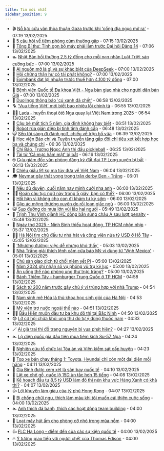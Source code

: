 ```yaml
---
title: Tim mới nhất
sidebar_position: 9
---
```


<!-- vnexpress-tin-moi-nhat:START -->
- 🎬 [Nỗ lực cứu vãn thỏa thuận Gaza trước khi &#39;cổng địa ngục mở ra&#39;](https://vnexpress.net/no-luc-cuu-van-thoa-thuan-gaza-truoc-khi-cong-dia-nguc-mo-ra-4848970.html) - 07:19 13/02/2025
- 🐎 [5 câu hỏi về tiêm phòng cúm thường gặp](https://vnexpress.net/5-cau-hoi-ve-tiem-phong-cum-thuong-gap-4849111.html) - 07:15 13/02/2025
- 🦍 [Tổng Bí thư: Tinh gọn bộ máy phải làm trước Đại hội Đảng 14](https://vnexpress.net/tong-bi-thu-tinh-gon-bo-may-phai-lam-truoc-dai-hoi-dang-14-4849055.html) - 07:06 13/02/2025
- 🏊 [Nhật Bản bồi thường 2,5 tỷ đồng cho mỗi nạn nhân Luật Triệt sản cưỡng bức](https://vnexpress.net/nhat-ban-boi-thuong-2-5-ty-dong-cho-moi-nan-nhan-luat-triet-san-cuong-buc-4849087.html) - 07:00 13/02/2025
- 🎊 [AI nguồn mở là gì và sự khác biệt của DeepSeek](https://vnexpress.net/ai-nguon-mo-la-gi-va-su-khac-biet-cua-deepseek-4848105.html) - 07:00 13/02/2025
- 🎃 [Hội chứng thận hư có tái phát không?](https://vnexpress.net/hoi-chung-than-hu-co-tai-phat-khong-4849051.html) - 07:00 13/02/2025
- 🧰 [Eximbank đạt lợi nhuận trước thuế hơn 4.100 tỷ đồng](https://vnexpress.net/eximbank-dat-loi-nhuan-truoc-thue-hon-4-100-ty-dong-4848943.html) - 07:00 13/02/2025
- 🔭 [Bệnh viện Quốc tế Đa khoa Việt - Nga bàn giao nhà cho người dân bản Giá](https://vnexpress.net/benh-vien-quoc-te-da-khoa-viet-nga-ban-giao-nha-cho-nguoi-dan-ban-gia-4847293.html) - 07:00 13/02/2025
- 🫶 [Duolingo thông báo &#39;cú xanh đã chết&#39;](https://vnexpress.net/duolingo-thong-bao-cu-xanh-da-chet-4849089.html) - 06:58 13/02/2025
- 🪜 [&#39;Vua tiếng Việt&#39; mới biết bao nhiêu lỗi chính tả](https://vnexpress.net/do-vui-tim-loi-chinh-ta-trong-doan-van-ngay-13-2-4848714.html) - 06:55 13/02/2025
- 👨‍🏫 [Lada - huyền thoại ôtô Nga quay lại Việt Nam trong 2025](https://vnexpress.net/lada-huyen-thoai-oto-nga-quay-lai-viet-nam-trong-2025-4849007.html) - 06:54 13/02/2025
- 🎊 [Cậu bé mất tích 5 năm, gia đình không hay biết](https://vnexpress.net/cau-be-mat-tich-5-nam-gia-dinh-khong-hay-biet-4849052.html) - 06:51 13/02/2025
- 🎊 [Robot rùa gián điệp bị tinh tinh đánh cắp](https://vnexpress.net/robot-rua-gian-diep-bi-tinh-tinh-danh-cap-4848407.html) - 06:48 13/02/2025
- 😺 [Sếp tôi sáng đi đánh golf, chiều về trộn hồ vữa](https://vnexpress.net/sep-toi-sang-di-danh-golf-chieu-ve-tron-ho-vua-4849011.html) - 06:39 13/02/2025
- 🐘 [Học viện Báo chí và Tuyên truyền tăng gấp đôi chỉ tiêu xét kết hợp học bạ và chứng chỉ](https://vnexpress.net/hoc-vien-bao-chi-va-tuyen-truyen-tang-gap-doi-chi-tieu-xet-ket-hop-hoc-ba-va-chung-chi-4849016.html) - 06:36 13/02/2025
- 🌁 [Chi Bảo, Trương Ngọc Ánh thi đấu pickleball](https://vnexpress.net/chi-bao-truong-ngoc-anh-thi-dau-pickleball-4849079.html) - 06:25 13/02/2025
- 🐲 [Tài tử &#39;Cá mực hầm mật&#39; bị bắt](https://vnexpress.net/tai-tu-ca-muc-ham-mat-bi-bat-4849078.html) - 06:16 13/02/2025
- 🤓 [Cựu giám đốc văn phòng đăng ký đất đai TP Long xuyên bị bắt](https://vnexpress.net/cuu-giam-doc-van-phong-dang-ky-dat-dai-tp-long-xuyen-bi-bat-4849080.html) - 06:13 13/02/2025
- 💪 [Chiêu giấu 91 kg ma túy đưa về Việt Nam](https://vnexpress.net/chieu-giau-91-kg-ma-tuy-dua-ve-viet-nam-4849032.html) - 06:04 13/02/2025
- 🎓 [Neymar gây thất vọng trong trận derby Đen - Trắng](https://vnexpress.net/neymar-gay-that-vong-trong-tran-derby-den-trang-4849060.html) - 06:01 13/02/2025
- 🫣 [Nếu đủ duyên, cuối năm nay mình cưới nha anh](https://vnexpress.net/neu-du-duyen-cuoi-nam-nay-minh-cuoi-nha-anh-4848499.html) - 06:00 13/02/2025
- 🧑‍💻 [Đoán câu tục ngữ này trong 5 giây, bạn có thể?](https://vnexpress.net/duoi-hinh-bat-chu-thanh-ngu-tuc-ngu-ngay-hom-nay-13-2-4846828.html) - 06:00 13/02/2025
- 🐲 [Hối hận vì không cho con đi khám tự kỷ sớm](https://vnexpress.net/hoi-han-vi-khong-cho-con-di-kham-tu-ky-som-4848186.html) - 06:00 13/02/2025
- 🌝 [Gặp ác mộng thường xuyên do rối loạn giấc ngủ](https://vnexpress.net/gap-ac-mong-thuong-xuyen-do-roi-loan-giac-ngu-4849000.html) - 06:00 13/02/2025
- 😺 [Sụp đường do mưa lớn vùi lấp hai người](https://vnexpress.net/sup-duong-do-mua-lon-vui-lap-hai-nguoi-4849062.html) - 05:49 13/02/2025
- 🐎 [Trịnh Thu Vinh giành HC đồng bắn súng châu Á sau lượt penalty](https://vnexpress.net/trinh-thu-vinh-gianh-hc-dong-ban-sung-chau-a-sau-luot-penalty-4849077.html) - 05:46 13/02/2025
- 🎡 [Ngày thơ 2025 - Ninh Bình thiếu hoạt động, TP HCM nhộn nhịp](https://vnexpress.net/ngay-tho-2025-ninh-binh-thieu-hoat-dong-tp-hcm-nhon-nhip-4848891.html) - 05:37 13/02/2025
- 👨‍🏫 [Hà Nội tìm chủ đầu tư nhà hát và công viên nửa tỷ USD ở Hồ Tây](https://vnexpress.net/ha-noi-tim-chu-dau-tu-nha-hat-va-cong-vien-nua-ty-usd-o-ho-tay-4849043.html) - 05:05 13/02/2025
- 🦆 [&#39;Nhường đường: việc dễ nhưng khó thấy&#39;](https://vnexpress.net/nhuong-duong-viec-de-nhung-kho-thay-4848909.html) - 05:03 13/02/2025
- 🚦 [Nhà Trắng giải thích lệnh cấm cửa báo Mỹ vì dùng từ &#39;Vịnh Mexico&#39;](https://vnexpress.net/nha-trang-giai-thich-lenh-cam-cua-bao-my-vi-dung-tu-vinh-mexico-4849021.html) - 05:01 13/02/2025
- 💫 [Chủ sàn giao dịch từ chối niêm yết Pi](https://vnexpress.net/chu-san-giao-dich-tu-choi-niem-yet-pi-4849003.html) - 05:00 13/02/2025
- 🎉 [Năm 2024 ghi nhận số vụ phóng vũ trụ kỷ lục](https://vnexpress.net/nam-2024-ghi-nhan-so-vu-phong-vu-tru-ky-luc-4848977.html) - 05:00 13/02/2025
- 🌋 [Ăn uống thế nào phòng ung thư trực tràng?](https://vnexpress.net/an-uong-the-nao-phong-ung-thu-truc-trang-4849030.html) - 05:00 13/02/2025
- 🤖 [Bánh Thiểm Tây - hamburger Trung Quốc ở TP HCM](https://vnexpress.net/banh-thiem-tay-hamburger-trung-quoc-o-tp-hcm-4848362.html) - 04:58 13/02/2025
- 🦏 [Sách từ 200 năm trước gây chú ý vì trùng hợp với nhà Trump](https://vnexpress.net/sach-tu-200-nam-truoc-gay-chu-y-vi-trung-hop-voi-nha-trump-4848913.html) - 04:54 13/02/2025
- 🦩 [Nam sinh mê Hóa là thủ khoa học sinh giỏi của Hà Nội](https://vnexpress.net/nam-sinh-me-hoa-la-thu-khoa-hoc-sinh-gioi-cua-ha-noi-4848145.html) - 04:53 13/02/2025
- 👺 [Mỹ viện trợ nước ngoài thế nào](https://vnexpress.net/my-vien-tro-nuoc-ngoai-the-nao-4848429.html) - 04:51 13/02/2025
- 🧑‍🏫 [Bầu Hiển muốn đầu tư ba khu đô thị tại Bắc Ninh](https://vnexpress.net/bau-hien-muon-dau-tu-ba-khu-do-thi-tai-bac-ninh-4848980.html) - 04:50 13/02/2025
- 😎 [Lỡ cơ hội chữa khỏi ung thư do tự ý dùng thuốc nam](https://vnexpress.net/lo-co-hoi-chua-khoi-ung-thu-do-tu-y-dung-thuoc-nam-4848719.html) - 04:33 13/02/2025
- 🪄 [Ai giả trai thi đỗ trạng nguyên bị vua phát hiện?](https://vnexpress.net/crossword-giai-o-chu-ai-gia-trai-thi-do-trang-nguyen-bi-vua-phat-hien-4848076.html) - 04:27 13/02/2025
- 🏊 [Lộ diện quốc gia đầu tiên mua tiêm kích Su-57 Nga](https://vnexpress.net/lo-dien-quoc-gia-dau-tien-mua-tiem-kich-su-57-nga-4848997.html) - 04:24 13/02/2025
- 💃 [Nghiên cứu tổ chức lại Tòa án và Viện kiểm sát cấp huyện](https://vnexpress.net/nghien-cuu-to-chuc-lai-toa-an-va-vien-kiem-sat-cap-huyen-4848996.html) - 04:23 13/02/2025
- 🦆 [Top xe bán chạy tháng 1: Toyota, Hyundai chỉ còn một đại diện mỗi hãng](https://vnexpress.net/oto-xe-may/v-car/doanh-so/top-xe-ban-chay-thang-1-toyota-hyundai-chi-con-mot-dai-dien-moi-hang-4848972.html) - 04:11 13/02/2025
- 🎊 [Gia Bình được xem xét là sân bay quốc tế](https://vnexpress.net/gia-binh-duoc-xem-xet-la-san-bay-quoc-te-4849015.html) - 04:10 13/02/2025
- 👺 [Lật xe chở gỗ, quốc lộ 15D ùn tắc hơn 15 tiếng](https://vnexpress.net/lat-xe-cho-go-quoc-lo-15d-un-tac-hon-15-tieng-4849004.html) - 04:08 13/02/2025
- 🎡 [Kế hoạch đầu tư 8,5 tỷ USD làm đô thị nén khu vực Hàng Xanh có khả thi?](https://vnexpress.net/ke-hoach-dau-tu-8-5-ty-usd-lam-do-thi-nen-khu-vuc-hang-xanh-co-kha-thi-4848864.html) - 04:07 13/02/2025
- 👍 [Lời khuyên làm giàu của tỷ phú Hong Kong](https://vnexpress.net/loi-khuyen-lam-giau-cua-ty-phu-hong-kong-4848897.html) - 04:07 13/02/2025
- 🐎 [Bị chồng chửi ngu, thích làm màu khi tôi muốn cải thiện cuộc sống](https://vnexpress.net/bi-chong-chui-ngu-thich-lam-mau-khi-toi-muon-cai-thien-cuoc-song-4848926.html) - 04:00 13/02/2025
- 🏊 [Anh thích đá banh, thích các hoạt động team building](https://vnexpress.net/anh-thich-da-banh-thich-cac-hoat-dong-team-building-4848495.html) - 04:00 13/02/2025
- 🦩 [Loạt máy hút ẩm cho phòng cỡ nhỏ trong mùa nồm](https://vnexpress.net/loat-may-hut-am-cho-phong-co-nho-trong-mua-nom-4848171.html) - 04:00 13/02/2025
- 👍 [FLC Hạ Long - điểm đến của các sự kiện quốc tế](https://vnexpress.net/flc-ha-long-diem-den-cua-cac-su-kien-quoc-te-4849009.html) - 04:00 13/02/2025
- 🔥 [Ý tưởng giao tiếp với người chết của Thomas Edison](https://vnexpress.net/y-tuong-giao-tiep-voi-nguoi-chet-cua-thomas-edison-4848968.html) - 04:00 13/02/2025<!-- vnexpress-tin-moi-nhat:END -->
